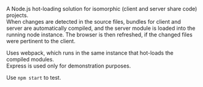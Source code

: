 A Node.js hot-loading solution for isomorphic (client and server share code) projects.  
When changes are detected in the source files, bundles for client and server are automatically compiled, and the server module is loaded into the running node instance. The browser is then refreshed, if the changed files were pertinent to the client.

Uses webpack, which runs in the same instance that hot-loads the compiled modules.  
Express is used only for demonstration purposes.

Use `npm start` to test.